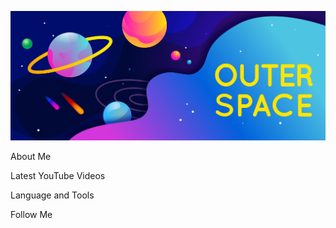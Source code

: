 [![Header](https://github.com/SpaceEngineer-RU/SpaceEngineer-RU/blob/main/assets/2163944.jpg)](https://www.youtube.com/@crossoutbangog)

About Me

Latest YouTube Videos

Language and Tools

Follow Me